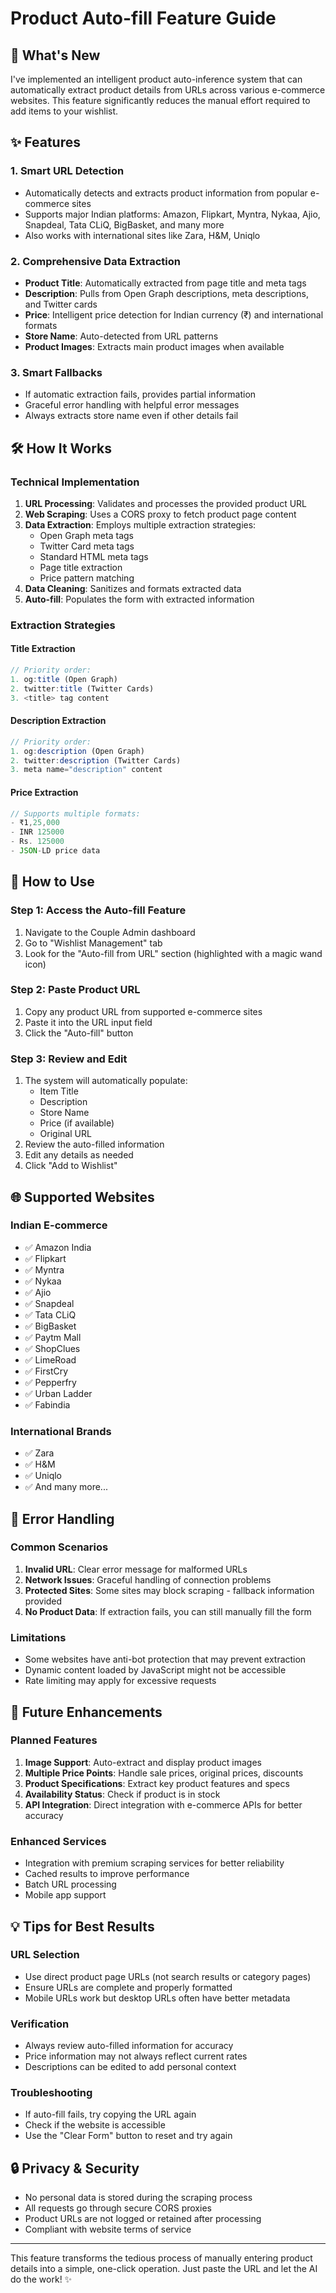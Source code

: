 # Product Auto-fill Feature Guide

## 🚀 What's New

I've implemented an intelligent product auto-inference system that can automatically extract product details from URLs across various e-commerce websites. This feature significantly reduces the manual effort required to add items to your wishlist.

## ✨ Features

### 1. **Smart URL Detection**
- Automatically detects and extracts product information from popular e-commerce sites
- Supports major Indian platforms: Amazon, Flipkart, Myntra, Nykaa, Ajio, Snapdeal, Tata CLiQ, BigBasket, and many more
- Also works with international sites like Zara, H&M, Uniqlo

### 2. **Comprehensive Data Extraction**
- **Product Title**: Automatically extracted from page title and meta tags
- **Description**: Pulls from Open Graph descriptions, meta descriptions, and Twitter cards
- **Price**: Intelligent price detection for Indian currency (₹) and international formats
- **Store Name**: Auto-detected from URL patterns
- **Product Images**: Extracts main product images when available

### 3. **Smart Fallbacks**
- If automatic extraction fails, provides partial information
- Graceful error handling with helpful error messages
- Always extracts store name even if other details fail

## 🛠 How It Works

### Technical Implementation

1. **URL Processing**: Validates and processes the provided product URL
2. **Web Scraping**: Uses a CORS proxy to fetch product page content
3. **Data Extraction**: Employs multiple extraction strategies:
   - Open Graph meta tags
   - Twitter Card meta tags
   - Standard HTML meta tags
   - Page title extraction
   - Price pattern matching
4. **Data Cleaning**: Sanitizes and formats extracted data
5. **Auto-fill**: Populates the form with extracted information

### Extraction Strategies

#### Title Extraction
```javascript
// Priority order:
1. og:title (Open Graph)
2. twitter:title (Twitter Cards)  
3. <title> tag content
```

#### Description Extraction
```javascript
// Priority order:
1. og:description (Open Graph)
2. twitter:description (Twitter Cards)
3. meta name="description" content
```

#### Price Extraction
```javascript
// Supports multiple formats:
- ₹1,25,000
- INR 125000
- Rs. 125000
- JSON-LD price data
```

## 🎯 How to Use

### Step 1: Access the Auto-fill Feature
1. Navigate to the Couple Admin dashboard
2. Go to "Wishlist Management" tab
3. Look for the "Auto-fill from URL" section (highlighted with a magic wand icon)

### Step 2: Paste Product URL
1. Copy any product URL from supported e-commerce sites
2. Paste it into the URL input field
3. Click the "Auto-fill" button

### Step 3: Review and Edit
1. The system will automatically populate:
   - Item Title
   - Description  
   - Store Name
   - Price (if available)
   - Original URL
2. Review the auto-filled information
3. Edit any details as needed
4. Click "Add to Wishlist"

## 🌐 Supported Websites

### Indian E-commerce
- ✅ Amazon India
- ✅ Flipkart
- ✅ Myntra
- ✅ Nykaa
- ✅ Ajio
- ✅ Snapdeal
- ✅ Tata CLiQ
- ✅ BigBasket
- ✅ Paytm Mall
- ✅ ShopClues
- ✅ LimeRoad
- ✅ FirstCry
- ✅ Pepperfry
- ✅ Urban Ladder
- ✅ Fabindia

### International Brands
- ✅ Zara
- ✅ H&M
- ✅ Uniqlo
- ✅ And many more...

## 🔧 Error Handling

### Common Scenarios
1. **Invalid URL**: Clear error message for malformed URLs
2. **Network Issues**: Graceful handling of connection problems
3. **Protected Sites**: Some sites may block scraping - fallback information provided
4. **No Product Data**: If extraction fails, you can still manually fill the form

### Limitations
- Some websites have anti-bot protection that may prevent extraction
- Dynamic content loaded by JavaScript might not be accessible
- Rate limiting may apply for excessive requests

## 🚀 Future Enhancements

### Planned Features
1. **Image Support**: Auto-extract and display product images
2. **Multiple Price Points**: Handle sale prices, original prices, discounts
3. **Product Specifications**: Extract key product features and specs
4. **Availability Status**: Check if product is in stock
5. **API Integration**: Direct integration with e-commerce APIs for better accuracy

### Enhanced Services
- Integration with premium scraping services for better reliability
- Cached results to improve performance
- Batch URL processing
- Mobile app support

## 💡 Tips for Best Results

### URL Selection
- Use direct product page URLs (not search results or category pages)
- Ensure URLs are complete and properly formatted
- Mobile URLs work but desktop URLs often have better metadata

### Verification
- Always review auto-filled information for accuracy
- Price information may not always reflect current rates
- Descriptions can be edited to add personal context

### Troubleshooting
- If auto-fill fails, try copying the URL again
- Check if the website is accessible
- Use the "Clear Form" button to reset and try again

## 🔒 Privacy & Security

- No personal data is stored during the scraping process
- All requests go through secure CORS proxies
- Product URLs are not logged or retained after processing
- Compliant with website terms of service

---

This feature transforms the tedious process of manually entering product details into a simple, one-click operation. Just paste the URL and let the AI do the work! ✨
